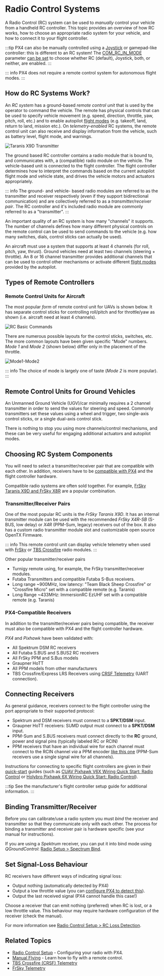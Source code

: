 # Radio Control Systems

A Radio Control (RC) system can be used to *manually* control your vehicle from a handheld RC controller. This topic provides an overview of how RC works, how to choose an appropriate radio system for your vehicle, and how to connect it to your flight controller.

:::tip PX4 can also be manually controlled using a [Joystick](../config/joystick.md) or gamepad-like controller:  this is different to an RC system! The [COM_RC_IN_MODE](../advanced_config/parameter_reference.md#COM_RC_IN_MODE) parameter [can be set](../advanced_config/parameters.md) to choose whether RC (default), Joystick, both, or neither, are enabled. :::

::: info
PX4 does not require a remote control system for autonomous flight modes.
:::

## How do RC Systems Work?

An *RC system* has a ground-based *remote control unit* that is used by the operator to command the vehicle. The remote has physical controls that can be used to specify vehicle movement (e.g. speed, direction, throttle, yaw, pitch, roll, etc.) and to enable autopilot [flight modes](../flight_modes/index.md) (e.g. takeoff, land, return to land, mission etc.). On *telemetry-enabled* RC systems, the remote control unit can also receive and display information from the vehicle, such as battery level, flight mode, and warnings.

![Taranis X9D Transmitter](../../assets/hardware/transmitters/frsky_taranis_x9d_transmitter.jpg)

The ground based RC controller contains a radio module that is bound to, and communicates with, a (compatible) radio module on the vehicle. The vehicle-based unit is connected to the flight controller. The flight controller determines how to interpret the commands based on the current autopilot flight mode and vehicle state, and drives the vehicle motors and actuators appropriately.

<!-- image showing the different parts here would be nice -->

::: info The ground- and vehicle- based radio modules are referred to as the transmitter and receiver respectively (even if they support bidirectional communication) and are collectively referred to as a *transmitter/receiver pair*. The RC controller and it's included radio module are commonly referred to as a "transmitter". :::

An important quality of an RC system is how many "channels" it supports. The number of channels defines how many different physical controls on the remote control can be used to send commands to the vehicle (e.g. how many switches, dials, control sticks can actually be used).

An aircraft must use a system that supports at least 4 channels (for roll, pitch, yaw, thrust). Ground vehicles need at least two channels (steering + throttle). An 8 or 16 channel transmitter provides additional channels that can be used to control other mechanisms or activate different [flight modes](../flight_modes/index.md) provided by the autopilot.

## Types of Remote Controllers

<a id="transmitter_modes"></a>

### Remote Control Units for Aircraft

The most popular *form* of remote control unit for UAVs is shown below. It has separate control sticks for controlling roll/pitch and for throttle/yaw as shown (i.e. aircraft need at least 4 channels).

![RC Basic Commands](../../assets/flying/rc_basic_commands.png)

There are numerous possible layouts for the control sticks, switches, etc. The more common layouts have been given specific "Mode" numbers. *Mode 1* and *Mode 2* (shown below) differ only in the placement of the throttle.

![Mode1-Mode2](../../assets/concepts/mode1_mode2.png)

::: info The choice of mode is largely one of taste (*Mode 2* is more popular). :::

## Remote Control Units for Ground Vehicles

An Unmanned Ground Vehicle (UGV)/car minimally requires a 2 channel transmitter in order to send the values for steering and speed. Commonly transmitters set these values using a wheel and trigger, two single-axis control sticks, or a single dual-axis control stick.

There is nothing to stop you using more channels/control mechanisms, and these can be very useful for engaging additional actuators and autopilot modes.


## Choosing RC System Components

You will need to select a transmitter/receiver pair that are compatible with each other. In addition, receivers have to be [compatible with PX4](#compatible_receivers) and the flight controller hardware.

Compatible radio systems are often sold together. For example, [FrSky Taranis X9D and FrSky X8R](https://hobbyking.com/en_us/frsky-2-4ghz-accst-taranis-x9d-plus-and-x8r-combo-digital-telemetry-radio-system-mode-2.html?___store=en_us) are a popular combination.


### Transmitter/Receiver Pairs

One of the most popular RC units is the *FrSky Taranis X9D*. It has an internal transmitter module can be used with the recommended *FrSky X4R-SB* (S-BUS, low delay) or *X4R* (PPM-Sum, legacy) receivers out of the box. It also has a custom radio transmitter module slot and customizable open source OpenTX Firmware.

::: info This remote control unit can display vehicle telemetry when used with [FrSky](../peripherals/frsky_telemetry.md) or [TBS Crossfire](../telemetry/crsf_telemetry.md) radio modules. :::

Other popular transmitter/receiver pairs

* Turnigy remote using, for example, the FrSky transmitter/receiver modules.
* Futaba Transmitters and compatible Futaba S-Bus receivers.
* Long range ~900MHz, low latency: "Team Black Sheep Crossfire" or "Crossfire Micro" set with a compatible remote (e.g. Taranis)
* Long Range ~433MHz: ImmersionRC EzUHF set with a compatible remote (e.g. Taranis)


<a id="compatible_receivers"></a>

### PX4-Compatible Receivers

In addition to the transmitter/receiver pairs being compatible, the receiver must also be compatible with PX4 and the flight controller hardware.

*PX4* and *Pixhawk* have been validated with:

- All Spektrum DSM RC receivers
- All Futaba S.BUS and S.BUS2 RC receivers
- All FrSky PPM and S.Bus models
- Graupner HoTT
- All PPM models from other manufacturers
- TBS Crossfire/Express LRS Receivers using [CRSF Telemetry](../telemetry/crsf_telemetry.md) (UART connection).


## Connecting Receivers

As general guidance, receivers connect to the flight controller using the port appropriate to their supported protocol:

- Spektrum and DSM receivers must connect to a **SPKT/DSM** input.
- Graupner HoTT receivers: SUMD output must connect to a **SPKT/DSM** input.
- PPM-Sum and S.BUS receivers must connect directly to the **RC** ground, power and signal pins (typically labeled RC or RCIN)
- PPM receivers that have an individual wire for each channel must connect to the RCIN channel *via* a PPM encoder [like this one](http://www.getfpv.com/radios/radio-accessories/holybro-ppm-encoder-module.html) (PPM-Sum receivers use a single signal wire for all channels).

Instructions for connecting to specific flight controllers are given in their [quick-start](../assembly/index.md) guides (such as [CUAV Pixhawk V6X Wiring Quick Start: Radio Control](../assembly/quick_start_cuav_pixhawk_v6x.md#radio-control) or [Holybro Pixhawk 6X Wiring Quick Start: Radio Control](../assembly/quick_start_pixhawk6x.md#radio-control)).

:::tip
See the manufacturer's flight controller setup guide for additional information.
:::

<a id="binding"></a>

## Binding Transmitter/Receiver

Before you can calibrate/use a radio system you must *bind* the receiver and transmitter so that they communicate only with each other. The process for binding a transmitter and receiver pair is hardware specific (see your manual for instructions).

If you are using a *Spektrum* receiver, you can put it into bind mode using *QGroundControl*: [Radio Setup > Spectrum Bind](../config/radio.md#spectrum-bind).

## Set Signal-Loss Behaviour

RC receivers have different ways of indicating signal loss:
- Output nothing (automatically detected by PX4)
- Output a low throttle value (you can [configure PX4 to detect this](../config/radio.md#rc-loss-detection)).
- Output the last received signal (PX4 cannot handle this case!)

Choose a receiver that can emit nothing (preferred) when RC is lost, or a low throttle value. This behaviour may require hardware configuration of the receiver (check the manual).

For more information see [Radio Control Setup > RC Loss Detection](../config/radio.md#rc-loss-detection).


## Related Topics

* [Radio Control Setup](../config/radio.md) - Configuring your radio with PX4.
* [Manual Flying](../flying/basic_flying.md) - Learn how to fly with a remote control.
* [TBS Crossfire (CRSF) Telemetry](../telemetry/crsf_telemetry.md)
* [FrSky Telemetry](../peripherals/frsky_telemetry.md)